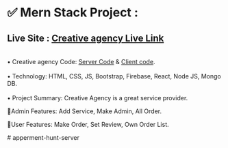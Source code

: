 # ✅ Mern Stack Project : 

## Live Site : <a href="https://creative-agency-f9083.web.app/">Creative agency Live Link</a>
<br>
• Creative agency Code:   <a href="https://github.com/AH-INSTITUTE/creative-agency-server">Server Code</a> &  <a href="https://github.com/AH-INSTITUTE/creative-agency-client">Client code</a>.
<br><br>
• Technology: HTML, CSS, JS, Bootstrap, Firebase, React, Node JS, Mongo DB.
<br><br>
• Project Summary: Creative Agency is a great service provider.
<br>
<p>🔷Admin Features:  Add Service, Make Admin, All Order.</p>
<p>🔷User Features: Make Order, Set Review, Own Order List.</p># apperment-hunt-server
